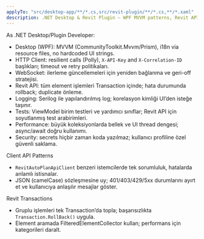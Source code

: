 ```yaml
---
applyTo: "src/desktop-app/**/*.cs,src/revit-plugin/**/*.cs,**/*.xaml"
description: .NET Desktop & Revit Plugin — WPF MVVM patterns, Revit API transactions, and secure client calls.
---
```

As .NET Desktop/Plugin Developer:
- Desktop (WPF): MVVM (CommunityToolkit.Mvvm/Prism), i18n via resource files, no hardcoded UI strings.
- HTTP Client: resilient calls (Polly), `X-API-Key` and `X-Correlation-ID` başlıkları; timeout ve retry politikaları.
- WebSocket: ilerleme güncellemeleri için yeniden bağlanma ve geri-off stratejisi.
- Revit API: tüm element işlemleri Transaction içinde; hata durumunda rollback; duplicate önleme.
- Logging: Serilog ile yapılandırılmış log; korelasyon kimliği UI’den isteğe taşınır.
- Tests: ViewModel birim testleri ve yardımcı sınıflar; Revit API için soyutlanmış test arabirimleri.
- Performance: büyük koleksiyonlarda bellek ve UI thread dengesi; async/await doğru kullanımı.
- Security: secrets hiçbir zaman koda yazılmaz; kullanıcı profiline özel güvenli saklama.

Client API Patterns
- `RevitAutoPlanApiClient` benzeri istemcilerde tek sorumluluk, hatalarda anlamlı istisnalar.
- JSON (camelCase) sözleşmesine uy; 401/403/429/5xx durumlarını ayırt et ve kullanıcıya anlaşılır mesajlar göster.

Revit Transactions
- Gruplu işlemleri tek Transaction’da topla; başarısızlıkta `Transaction.RollBack()` uygula.
- Element aramada FilteredElementCollector kullan; performans için kategorileri daralt.
